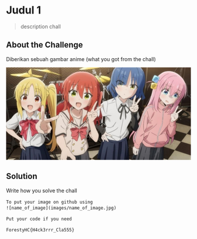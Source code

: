 # Judul 1
> description chall

## About the Challenge
Diberikan sebuah gambar anime (what you got from the chall)

![preview](images/preview.jpg)

## Solution
Write how you solve the chall

```shell
To put your image on github using
![name_of_image](images/name_of_image.jpg)
```

```shell
Put your code if you need
```

```
ForestyHC{H4ck3rrr_Cla555}
```